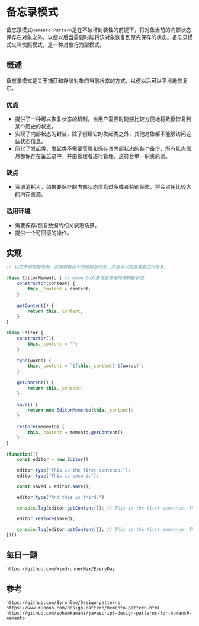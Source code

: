 # 备忘录模式
备忘录模式`Memento Pattern`是在不破坏封装性的前提下，将对象当前的内部状态保存在对象之外，以便以后当需要时能将该对象恢复到原先保存的状态。备忘录模式又叫快照模式，是一种对象行为型模式。

## 概述
备忘录模式是关于捕获和存储对象的当前状态的方式，以便以后可以平滑地恢复它。

### 优点
* 提供了一种可以恢复状态的机制，当用户需要时能够比较方便地将数据恢复到某个历史的状态。
* 实现了内部状态的封装，除了创建它的发起类之外，其他对象都不能够访问这些状态信息。
* 简化了发起类，发起类不需要管理和保存其内部状态的各个备份，所有状态信息都保存在备忘录中，并由管理者进行管理，这符合单一职责原则。

### 缺点
* 资源消耗大，如果要保存的内部状态信息过多或者特别频繁，将会占用比较大的内存资源。

### 适用环境
* 需要保存/恢复数据的相关状态场景。
* 提供一个可回滚的操作。

## 实现

```javascript
// 以文本编辑器为例，该编辑器会不时地保存状态，并且可以根据需要进行恢复。

class EditorMemento { // memento对象将能够保持编辑器状态
    constructor(content) {
        this._content = content;
    }
    
    getContent() {
        return this._content;
    }
}

class Editor {
    constructor(){
        this._content = "";
    }
    
    type(words) {
        this._content = `${this._content} ${words}`;
    }
    
    getContent() {
        return this._content;
    }
    
    save() {
        return new EditorMemento(this._content);
    }
    
    restore(memento) {
        this._content = memento.getContent();
    }
}

(function(){
    const editor = new Editor()

    editor.type("This is the first sentence.");
    editor.type("This is second.");

    const saved = editor.save();

    editor.type("And this is third.")

    console.log(editor.getContent()); // This is the first sentence. This is second. And this is third.

    editor.restore(saved);

    console.log(editor.getContent()); // This is the first sentence. This is second.
})();
```


## 每日一题

```
https://github.com/WindrunnerMax/EveryDay
```

## 参考

```
https://github.com/Byronlee/Design-patterns
https://www.runoob.com/design-pattern/memento-pattern.html
https://github.com/sohamkamani/javascript-design-patterns-for-humans#-memento
```

